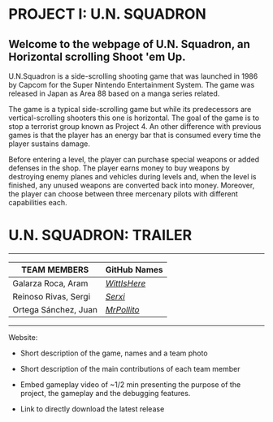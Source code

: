 # PROJECT I: U.N. SQUADRON 

## Welcome to the webpage of U.N. Squadron, an Horizontal scrolling Shoot 'em Up.
U.N.Squadron is a side-scrolling shooting game that was launched in 1986 by Capcom for the Super Nintendo Entertainment System. The game was released in Japan as Area 88 based on a manga series related.

The game is a typical side-scrolling game but while its predecessors are vertical-scrolling shooters this one is horizontal. The goal of the game is to stop a terrorist group known as Project 4. An other difference with previous games is that the player has an energy bar that is consumed every time the player sustains damage. 

Before entering a level, the player can purchase special weapons or added defenses in the shop. The player earns money to buy weapons by destroying enemy planes and vehicles during levels and, when the level is finished, any unused weapons are converted back into money. Moreover, the player can choose between three mercenary pilots with different capabilities each.

# U.N. SQUADRON: TRAILER


***
|TEAM MEMBERS|GitHub Names|
| ---------- |---------|
|Galarza Roca, Aram | [_WittIsHere_](https://github.com/WittIsHere) |
|Reinoso Rivas, Sergi| [_Serxi_](https://github.com/Serxi) | 
|Ortega Sánchez, Juan| [_MrPollito_](https://github.com/MrPollito) |
***


Website:

- Short description of the game, names and a team photo

- Short description of the main contributions of each team member

- Embed gameplay video of ~1/2 min presenting the purpose of the project, the gameplay and
  the debugging features.

- Link to directly download the latest release
